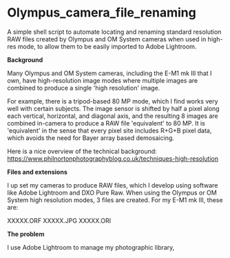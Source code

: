 # Olympus_camera_file_renaming
A simple shell script to automate locating and renaming standard resolution RAW files created by Olympus and OM System cameras when used in high-res mode, to allow them to be easily imported to Adobe Lightroom.

**Background**

Many Olympus and OM System cameras, including the E-M1 mk III that I own, have high-resolution image modes where multiple images are combined to produce a single 'high resolution' image. 

For example, there is a tripod-based 80 MP mode, which I find works very well with certain subjects. The image sensor is shifted by half a pixel along each vertical, horizontal, and diagonal axis, and the resulting 8 images are combined in-camera to produce a RAW file 'equivalent' to 80 MP. It is 'equivalent' in the sense that every pixel site includes R+G+B pixel data, which avoids the need for Bayer array based demosaicing. 

Here is a nice overview of the technical background: https://www.philnortonphotographyblog.co.uk/techniques-high-resolution

**Files and extensions**

I up set my cameras to produce RAW files, which I develop using software like Adobe Lightroom and DXO Pure Raw. When using the Olympus or OM System high resolution modes, 3 files are created. For my E-M1 mk III, these are:

XXXXX.ORF
XXXXX.JPG
XXXXX.ORI

**The problem**

I use Adobe Lightroom to manage my photographic library, 
